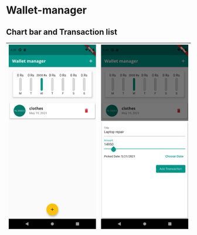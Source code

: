 # Wallet-manager

## Chart bar and Transaction list
| <img src="https://raw.githubusercontent.com/am-aakash/Repositories-helper/main/wallet-manager1.png"> | <img src="https://raw.githubusercontent.com/am-aakash/Repositories-helper/main/wallet-manager2.png"> |
| ---------------------------------------------- | -------------------------------------------- |
